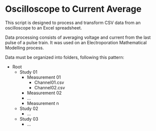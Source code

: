 # Oscilloscope to Current Average

This script is designed to process and transform CSV data from an oscilloscope to an Excel spreadsheet.

Data processing consists of averaging voltage and current from the last pulse of a pulse train. It was used on an Electroporation Mathematical Modelling process.

Data must be organized into folders, following this pattern:
- Root
  - Study 01
    - Measurement 01
      - Channel01.csv
      - Channel02.csv
    - Measurement 02
     - ...
    - Measurement n
  - Study 02
    - ...
  - Study 03
    - ...
